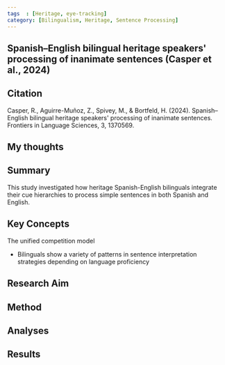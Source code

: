 ```yaml
---
tags  : [Heritage, eye-tracking]
category: [Bilingualism, Heritage, Sentence Processing]
---
```


## Spanish–English bilingual heritage speakers' processing of inanimate sentences (Casper et al., 2024)

## Citation 

Casper, R., Aguirre-Muñoz, Z., Spivey, M., & Bortfeld, H. (2024). Spanish–English bilingual heritage speakers' processing of inanimate sentences. Frontiers in Language Sciences, 3, 1370569.

## My thoughts

## Summary 

This study investigated how heritage Spanish-English bilinguals integrate their cue hierarchies to process simple sentences in both Spanish and English. 


##  Key Concepts
The unified competition model
- Bilinguals show a variety of patterns in sentence interpretation strategies depending on language proficiency 

## Research Aim

## Method

## Analyses


## Results
